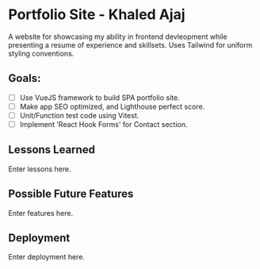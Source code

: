 # Portfolio Site - Khaled Ajaj

A website for showcasing my ability in frontend devleopment while presenting a resume of experience and skillsets. Uses Tailwind for uniform styling conventions.

## Goals:

- [ ] Use VueJS framework to build SPA portfolio site.
- [ ] Make app SEO optimized, and Lighthouse perfect score.
- [ ] Unit/Function test code using Vitest.
- [ ] Implement 'React Hook Forms' for Contact section.

## Lessons Learned

Enter lessons here.

## Possible Future Features

Enter features here.

## Deployment

Enter deployment here.
